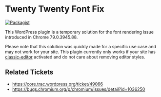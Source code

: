 # Twenty Twenty Font Fix

[![Packagist](https://img.shields.io/packagist/v/josephfusco/twentytwenty-font-fix.svg?style=flat-square)](https://packagist.org/packages/josephfusco/twentytwenty-font-fix)

This WordPress plugin is a temporary solution for the font rendering issue introduced in Chrome 79.0.3945.88.

Please note that this solution was quickly made for a specific use case and may not work for your site. This plugin currently only works if your site has [classic-editor](https://wordpress.org/plugins/classic-editor/) activated and do not care about removing editor styles.

## Related Tickets

- https://core.trac.wordpress.org/ticket/49066
- https://bugs.chromium.org/p/chromium/issues/detail?id=1036250
